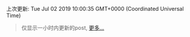 
  
 上次更新: Tue Jul 02 2019 10:00:35 GMT+0000 (Coordinated Universal Time) 

 > 仅显示一小时内更新的post, [更多...](screenshots/)
  